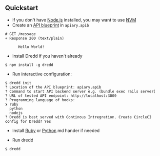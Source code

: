 ## Quickstart

- If you don't have [Node.js](https://nodejs.org/) installed, you may want to use [NVM](https://github.com/creationix/nvm)
- Create an [API blueprint](https://apiblueprint.org/) in `apiary.apib`
```
# GET /message
+ Response 200 (text/plain)

      Hello World!
```
- Install Dredd if you haven't already

```
$ npm install -g dredd

```

- Run interactive configuration:

```
$ dredd init
? Location of the API blueprint: apiary.apib
? Command to start API backend server e.g. (bundle exec rails server)
? URL of tested API endpoint: http://localhost:3000
? Programming language of hooks:
❯ ruby
  python
  nodejs
? Dredd is best served with Continous Intregration. Create CircleCI config for Dredd? Yes

```

- Install [Ruby](hooks-ruby.md) or [Python](python).md hander if needed

- Run dredd

```
$ dredd
```